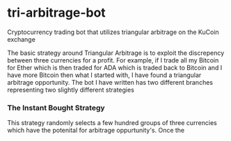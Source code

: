 # tri-arbitrage-bot
Cryptocurrency trading bot that utilizes triangular arbitrage on the KuCoin exchange

The basic strategy around Triangular Arbitrage is to exploit the discrepency between three currencies for a profit. For example, if I trade all my Bitcoin for Ether which is then traded for ADA which is traded back to Bitcoin and I have more Bitcoin then what I started with, I have found a triangular arbitrage opportunity. The bot I have written has two different branches representing two slightly different strategies

### The Instant Bought Strategy 
This strategy randomly selects a few hundred groups of three currencies which have the potenital for arbitrage oppurtunity's. Once the  
